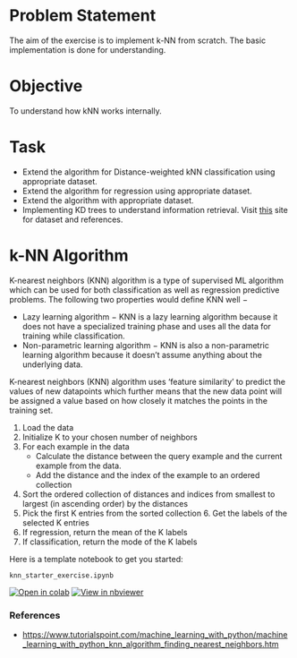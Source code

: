 # Problem Statement

The aim of the exercise is to implement k-NN from scratch.
The basic implementation is done for understanding.

# Objective

To understand how kNN works internally.

# Task

- Extend the algorithm for Distance-weighted kNN classification using appropriate dataset.
- Extend the algorithm for regression using appropriate dataset.
- Extend the algorithm with appropriate dataset.
- Implementing KD trees to understand information retrieval. Visit [this](https://www.analyticsvidhya.com/blog/2017/11/information-retrieval-using-kdtree/) site for dataset and references.

# k-NN Algorithm

K-nearest neighbors (KNN) algorithm is a type of supervised ML algorithm which can be used for both classification as well as regression predictive problems.
The following two properties would define KNN
well −
- Lazy learning algorithm − KNN is a lazy learning algorithm because it does not have a specialized training phase and uses all the data for training while classification.
- Non-parametric learning algorithm − KNN is also a non-parametric learning algorithm because it doesn’t assume anything about the underlying data.

K-nearest neighbors (KNN) algorithm uses ‘feature similarity’ to predict the values of new datapoints which further means that the new data point will be assigned a value based on how closely it matches the points in the training set.

1. Load the data
2. Initialize K to your chosen number of neighbors
3. For each example in the data
   - Calculate the distance between the query example and the current example from the data. 
   - Add the distance and the index of the example to an ordered collection
4. Sort the ordered collection of distances and indices from smallest to largest (in ascending order) by the distances
5. Pick the first K entries from the sorted collection 6. Get the labels of the selected K entries
6. If regression, return the mean of the K labels
7. If classification, return the mode of the K labels

Here is a template notebook to get you started:

`knn_starter_exercise.ipynb`

[![Open in colab](https://colab.research.google.com/assets/colab-badge.svg)](https://colab.research.google.com/github/gimseng/99-ML-Learning-Projects/blob/master/010/exercise/knn_starter_exercise.ipynb)
[![View in nbviewer](https://github.com/jupyter/design/blob/master/logos/Badges/nbviewer_badge.svg)](https://colab.research.google.com/github/gimseng/99-ML-Learning-Projects/blob/master/010/exercise/knn_starter_exercise.ipynb)


### References
- https://www.tutorialspoint.com/machine_learning_with_python/machine_learning_with_python_knn_algorithm_finding_nearest_neighbors.htm
